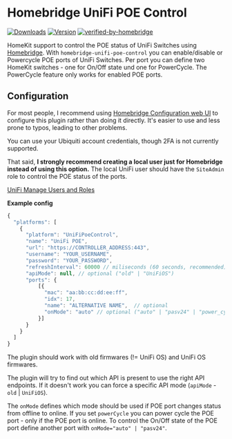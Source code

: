 # Homebridge UniFi POE Control
[![Downloads](https://img.shields.io/npm/dt/homebridge-unifi-poe-control?color=%230559C9&logo=icloud&logoColor=%23FFFFFF&style=for-the-badge)](https://www.npmjs.com/package/homebridge-unifi-poe-control)
[![Version](https://img.shields.io/npm/v/homebridge-unifi-poe-control?color=%230559C9&label=Latest%20Version&logo=ubiquiti&logoColor=%23FFFFFF&style=for-the-badge)](https://www.npmjs.com/package/homebridge-poe-control)
[![verified-by-homebridge](https://img.shields.io/badge/homebridge-verified-blueviolet?color=%23491F59&style=for-the-badge&logoColor=%23FFFFFF&logo=homebridge)](https://github.com/homebridge/homebridge/wiki/Verified-Plugins#verified-plugins)

HomeKit support to control the POE status of UniFi Switches using [Homebridge](https://homebridge.io).
With `homebridge-unifi-poe-control` you can enable/disable or Powercycle POE ports of UniFi Switches. Per port you can define two HomeKit switches - one for On/Off state und one for PowerCycle.
The PowerCycle feature only works for enabled POE ports.

## Configuration

For most people, I recommend using [Homebridge Configuration web UI](https://github.com/oznu/homebridge-config-ui-x) to configure this plugin rather than doing it directly. It's easier to use and less prone to typos, leading to other problems.

You can use your Ubiquiti account credentials, though 2FA is not currently supported.

That said, **I strongly recommend creating a local user just for Homebridge instead of using this option.** The local UniFi user should have the `SiteAdmin` role to control the POE status of the ports.

[UniFi Manage Users and Roles](https://help.ui.com/hc/en-us/articles/1500011491541-UniFi-Manage-users-and-user-roles)

**Example config**

```js
{
  "platforms": [
    {
      "platform": "UniFiPoeControl",
      "name": "UniFi POE",
      "url": "https://CONTROLLER_ADDRESS:443",
      "username": "YOUR_USERNAME",
      "password": "YOUR_PASSWORD",
      "refreshInterval": 60000 // miliseconds (60 seconds, recommended) - optional
      "apiMode": null, // optional ("old" | "UniFiOS")
      "ports": {
          [{
            "mac": "aa:bb:cc:dd:ee:ff",
            "idx": 17,
            "name": "ALTERNATIVE NAME",  // optional
            "onMode": "auto" // optional ("auto" | "pasv24" | "power_cycle")
          }]
      }
    }
  ]
}
```

The plugin should work with old firmwares (!= UniFi OS) and UniFi OS firmwares.

The plugin will try to find out which API is present to use the right API endpoints.
If it doesn't work you can force a specific API mode (`apiMode` - `old` | `UniFiOS`).

The `onMode` defines which mode should be used if POE port changes status from offline to online. If you set `powerCycle` you can power cycle the POE port - only if the POE port is online. To control the On/Off state of the POE port define another port with `onMode="auto" | "pasv24"`.
